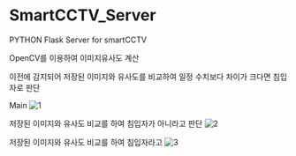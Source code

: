 # SmartCCTV_Server


PYTHON Flask Server for smartCCTV

OpenCV를 이용하여 이미지유사도 계산

이전에 감지되어 저장된 이미지와 유사도를 비교하여 일정 수치보다 차이가 크다면 침입자로 판단

Main
![1](https://user-images.githubusercontent.com/28247914/42224611-820678a8-7f15-11e8-8bd6-f3421995535d.png)

저장된 이미지와 유사도 비교를 하여 침입자가 아니라고 판단
![2](https://user-images.githubusercontent.com/28247914/42224672-9b8c4352-7f15-11e8-9bf7-e0b58afaa750.png)


저장된 이미지와 유사도 비교를 하여 침입자라고 
![3](https://user-images.githubusercontent.com/28247914/42224676-9d1a169a-7f15-11e8-85a8-186fbdebaf16.png)
